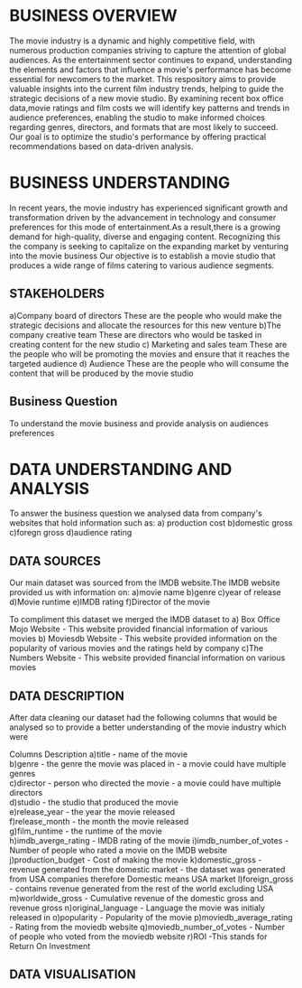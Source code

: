 # BUSINESS OVERVIEW

The movie industry is a dynamic and highly competitive field, with numerous production companies striving to capture the attention of global audiences. As the entertainment sector continues to expand, understanding the elements and factors that influence a movie's performance has become essential for newcomers to the market. This respository aims to provide valuable insights into the current film industry trends, helping to guide the strategic decisions of a new movie studio. By examining recent box office data,movie ratings and film costs we will identify key patterns and trends in audience preferences, enabling the studio to make informed choices regarding genres, directors, and formats that are most likely to succeed. Our goal is to optimize the studio's performance by offering practical recommendations based on data-driven analysis.

# BUSINESS UNDERSTANDING

In recent years, the movie industry has experienced significant growth and transformation driven by the advancement in technology and consumer preferences for this mode of entertainment.As a result,there is a growing demand for high-quality, diverse and engaging content.
Recognizing this the company is seeking to capitalize on the expanding market by venturing into the movie business
Our objective is to establish a movie studio that produces a wide range of films catering to various audience segments.

## STAKEHOLDERS

a)Company board of directors
    These are the people who would make the strategic decisions and allocate the resources for this new venture
b)The company creative team
    These are directors who would be tasked in creating content for the new studio
c) Marketing and sales team
    These are the people who will be promoting the movies and ensure that it reaches the targeted audience
d) Audience
    These are the people who will consume the content that will be produced by the movie studio

## Business Question

To understand the movie business and provide analysis on audiences preferences


# DATA UNDERSTANDING AND ANALYSIS

To answer the business question we analysed data from company's websites that hold information such as:
    a) production cost
    b)domestic gross
    c)foregn gross
    d)audience rating

## DATA SOURCES
Our main dataset was sourced from the IMDB website.The IMDB website provided us with information on:
    a)movie name
    b)genre
    c)year of release
    d)Movie runtime
    e)IMDB rating
    f)Director of the movie

To compliment this dataset we merged the IMDB dataset to
    a) Box Office Mojo Website - This website provided financial information of various movies
    b) Moviesdb Website - This website provided information on the popularity of various movies and the ratings held by company
    c)The Numbers Website - This website provided financial information on various movies

## DATA DESCRIPTION

After data cleaning our dataset had the following columns that would be analysed so to provide a better understanding of the movie industry which were

Columns                     Description
 a)title                    - name of the movie                 
 b)genre                    - the genre the movie was placed in
                            - a movie could have multiple genres                     
 c)director                 - person who directed the movie
                            - a movie could have multiple directors     
 d)studio                   - the studio that produced the movie        
 e)release_year             - the year the movie released             
 f)release_month            - the month the movie released          
 g)film_runtime             - the runtime of the movie          
 h)imdb_averge_rating       - IMDB rating of the movie
 i)imdb_number_of_votes     - Number of people who rated a movie on the IMDB website    
 j)production_budget        - Cost of making the movie
 k)domestic_gross           - revenue generated from the domestic market
                            - the dataset was generated from USA companies therefore Domestic means USA market
 l)foreign_gross            - contains revenue generated from the rest of the world excluding USA          
 m)worldwide_gross          - Cumulative revenue of the domestic gross and revenue gross
 n)original_language        - Language the movie was initialy released in
 o)popularity               - Popularity of the movie
 p)moviedb_average_rating   - Rating from the moviedb website
 q)moviedb_number_of_votes  - Number of people who voted from the moviedb website
 r)ROI                      -This stands for Return On Investment

 ## DATA VISUALISATION









